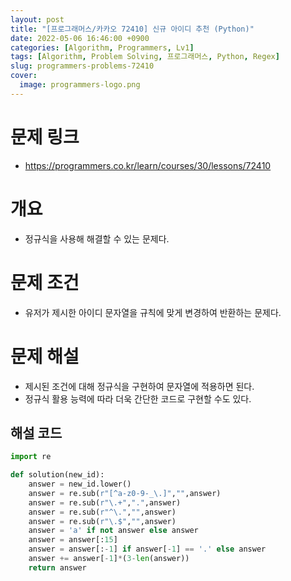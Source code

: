 ```yaml
---
layout: post
title: "[프로그래머스/카카오 72410] 신규 아이디 추천 (Python)"
date: 2022-05-06 16:46:00 +0900
categories: [Algorithm, Programmers, Lv1]
tags: [Algorithm, Problem Solving, 프로그래머스, Python, Regex]
slug: programmers-problems-72410
cover:
  image: programmers-logo.png
---
```


# 문제 링크
- https://programmers.co.kr/learn/courses/30/lessons/72410

# 개요
- 정규식을 사용해 해결할 수 있는 문제다.

# 문제 조건
- 유저가 제시한 아이디 문자열을 규칙에 맞게 변경하여 반환하는 문제다.

# 문제 해설
- 제시된 조건에 대해 정규식을 구현하여 문자열에 적용하면 된다.
- 정규식 활용 능력에 따라 더욱 간단한 코드로 구현할 수도 있다.

## 해설 코드

```python
import re

def solution(new_id):
    answer = new_id.lower()
    answer = re.sub(r"[^a-z0-9-_\.]","",answer)
    answer = re.sub(r"\.+",".",answer)
    answer = re.sub(r"^\.","",answer)
    answer = re.sub(r"\.$","",answer)
    answer = 'a' if not answer else answer
    answer = answer[:15]
    answer = answer[:-1] if answer[-1] == '.' else answer
    answer += answer[-1]*(3-len(answer))
    return answer
```